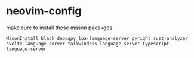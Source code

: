 # neovim-config
make sure to install these mason pacakges

```
MasonInstall black debugpy lua-language-server pyright rust-analyzer svelte-language-server tailwindcss-language-server typescript-language-server
```
